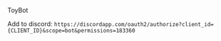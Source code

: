 ToyBot

Add to discord: ```https://discordapp.com/oauth2/authorize?client_id={CLIENT_ID}&scope=bot&permissions=183360```
